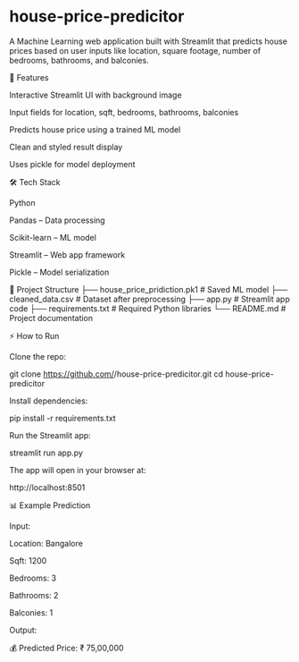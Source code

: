 # house-price-predicitor
A Machine Learning web application built with Streamlit that predicts house prices based on user inputs like location, square footage, number of bedrooms, bathrooms, and balconies.

🚀 Features

Interactive Streamlit UI with background image

Input fields for location, sqft, bedrooms, bathrooms, balconies

Predicts house price using a trained ML model

Clean and styled result display

Uses pickle for model deployment

🛠 Tech Stack

Python

Pandas – Data processing

Scikit-learn – ML model

Streamlit – Web app framework

Pickle – Model serialization

📂 Project Structure
├── house_price_pridiction.pk1     # Saved ML model
├── cleaned_data.csv               # Dataset after preprocessing
├── app.py                         # Streamlit app code
├── requirements.txt               # Required Python libraries
└── README.md                      # Project documentation

⚡ How to Run

Clone the repo:

git clone https://github.com/<your-username>/house-price-predicitor.git
cd house-price-predicitor


Install dependencies:

pip install -r requirements.txt


Run the Streamlit app:

streamlit run app.py


The app will open in your browser at:

http://localhost:8501

📊 Example Prediction

Input:

Location: Bangalore

Sqft: 1200

Bedrooms: 3

Bathrooms: 2

Balconies: 1

Output:

💰 Predicted Price: ₹ 75,00,000
